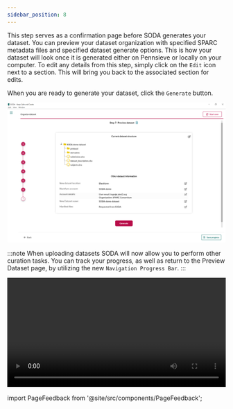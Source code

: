 ```yaml
---
sidebar_position: 8
---
```


This step serves as a confirmation page before SODA generates your dataset. You can preview your dataset organization with specified SPARC metadata files and specified dataset generate options. This is how your dataset will look once it is generated either on Pennsieve or locally on your computer. To edit any details from this step, simply click on the `Edit` icon next to a section. This will bring you back to the associated section for edits.

When you are ready to generate your dataset, click the `Generate` button.

![](https://github.com/fairdataihub/SODA-for-SPARC/blob/main/docs/documentation/Organize-dataset/preview-dataset.PNG?raw=true)

:::note
When uploading datasets SODA will now allow you to perform other curation tasks. You can track your progress, as well as return to the Preview Dataset page, by utilizing the new `Navigation Progress Bar`.
:::

<video
  controls
  autoPlay
  loop
  width="100%"
  src="https://github.com/fairdataihub/SODA-for-SPARC/raw/main/docs/documentation/Organize-dataset/organize-datasets-sidebar-progress.mkv?raw=true"
/>

import PageFeedback from '@site/src/components/PageFeedback';

<PageFeedback />
